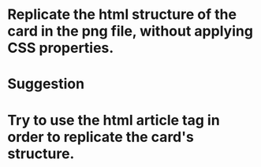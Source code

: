 
# Replicate the html structure of the card in the png file, without applying CSS properties.

# **Suggestion**
# Try to use the html article tag in order to replicate the card's structure.
